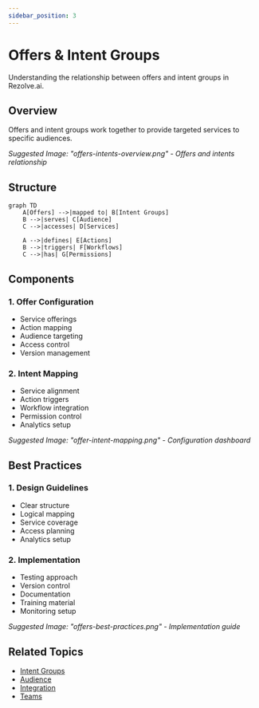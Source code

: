 ```yaml
---
sidebar_position: 3
---
```


# Offers & Intent Groups

Understanding the relationship between offers and intent groups in Rezolve.ai.

## Overview

Offers and intent groups work together to provide targeted services to specific audiences.

_Suggested Image: "offers-intents-overview.png" - Offers and intents relationship_

## Structure

```mermaid
graph TD
    A[Offers] -->|mapped to| B[Intent Groups]
    B -->|serves| C[Audience]
    C -->|accesses| D[Services]
    
    A -->|defines| E[Actions]
    B -->|triggers| F[Workflows]
    C -->|has| G[Permissions]
```

## Components

### 1. Offer Configuration
- Service offerings
- Action mapping
- Audience targeting
- Access control
- Version management

### 2. Intent Mapping
- Service alignment
- Action triggers
- Workflow integration
- Permission control
- Analytics setup

_Suggested Image: "offer-intent-mapping.png" - Configuration dashboard_

## Best Practices

### 1. Design Guidelines
- Clear structure
- Logical mapping
- Service coverage
- Access planning
- Analytics setup

### 2. Implementation
- Testing approach
- Version control
- Documentation
- Training material
- Monitoring setup

_Suggested Image: "offers-best-practices.png" - Implementation guide_

## Related Topics
- [Intent Groups](intent-groups)
- [Audience](audience)
- [Integration](integration)
- [Teams](../security/teams)
